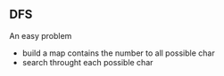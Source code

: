 ## DFS 

An easy problem


 * build a map contains the number to all possible char
 * search throught each possible char
